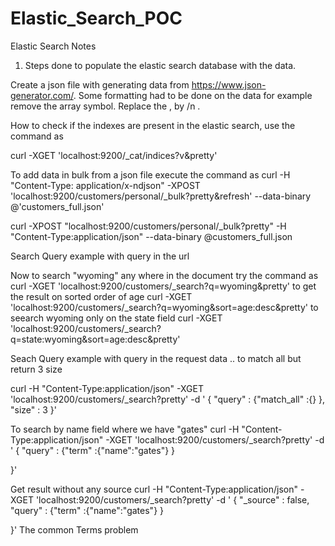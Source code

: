 # Elastic_Search_POC
Elastic Search Notes


1. Steps done to populate the elastic search database with the data. 

Create a json file with generating data from https://www.json-generator.com/. Some formatting had to be done on the data for example remove the array symbol. Replace the , by /n . 

How to check if the indexes are present in the elastic search, use the command as 

curl -XGET 'localhost:9200/_cat/indices?v&pretty'

To add data in bulk from a json file execute the command as
curl -H "Content-Type: application/x-ndjson" -XPOST 'localhost:9200/customers/personal/_bulk?pretty&refresh' --data-binary @'customers_full.json'

curl -XPOST "localhost:9200/customers/personal/_bulk?pretty" -H "Content-Type:application/json" --data-binary @customers_full.json

Search Query example with query in the url

Now to search "wyoming" any where in the document try the command as 
curl -XGET 'localhost:9200/customers/_search?q=wyoming&pretty'
to get the result on sorted order of age
curl -XGET 'localhost:9200/customers/_search?q=wyoming&sort=age:desc&pretty'
to seearch wyoming only on the state field
curl -XGET 'localhost:9200/customers/_search?q=state:wyoming&sort=age:desc&pretty'


Seach Query example with query in the request data .. to match all but return 3 size

curl -H "Content-Type:application/json" -XGET 'localhost:9200/customers/_search?pretty' -d '
{
	"query" : {"match_all" :{} },
	"size" : 3
}'

To search by name field where we have "gates"
curl -H "Content-Type:application/json" -XGET 'localhost:9200/customers/_search?pretty' -d '
{
	"query" : {"term" :{"name":"gates"} }
	
}'

Get result without any source
curl -H "Content-Type:application/json" -XGET 'localhost:9200/customers/_search?pretty' -d '
{
	 "_source" : false,
	"query" : {"term" :{"name":"gates"} }
	
}'
The common Terms problem 
